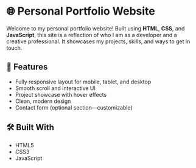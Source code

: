 # 🌐 Personal Portfolio Website

Welcome to my personal portfolio website! Built using **HTML**, **CSS**, and **JavaScript**, this site is a reflection of who I am as a developer and a creative professional. It showcases my projects, skills, and ways to get in touch.

## 🚀 Features

- Fully responsive layout for mobile, tablet, and desktop
- Smooth scroll and interactive UI
- Project showcase with hover effects
- Clean, modern design
- Contact form (optional section—customizable)

## 🛠️ Built With

- HTML5
- CSS3
- JavaScript
